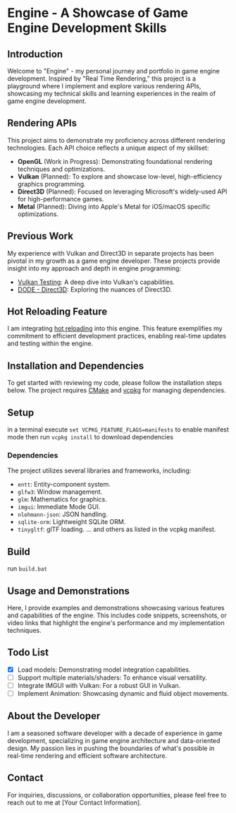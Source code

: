 # Engine - A Showcase of Game Engine Development Skills

## Introduction
Welcome to "Engine" - my personal journey and portfolio in game engine development. Inspired by "Real Time Rendering," this project is a playground where I implement and explore various rendering APIs, showcasing my technical skills and learning experiences in the realm of game engine development.

## Rendering APIs
This project aims to demonstrate my proficiency across different rendering technologies. Each API choice reflects a unique aspect of my skillset:

- **OpenGL** (Work in Progress): Demonstrating foundational rendering techniques and optimizations.
- **Vulkan** (Planned): To explore and showcase low-level, high-efficiency graphics programming.
- **Direct3D** (Planned): Focused on leveraging Microsoft's widely-used API for high-performance games.
- **Metal** (Planned): Diving into Apple's Metal for iOS/macOS specific optimizations.

## Previous Work
My experience with Vulkan and Direct3D in separate projects has been pivotal in my growth as a game engine developer. These projects provide insight into my approach and depth in engine programming:
- [Vulkan Testing](https://github.com/andresfelipemendez/VulkanTesting): A deep dive into Vulkan's capabilities.
- [DODE - Direct3D](https://github.com/andresfelipemendez/DODE): Exploring the nuances of Direct3D.

## Hot Reloading Feature
I am integrating [hot reloading](https://github.com/andresfelipemendez/hotreload) into this engine. This feature exemplifies my commitment to efficient development practices, enabling real-time updates and testing within the engine.

## Installation and Dependencies
To get started with reviewing my code, please follow the installation steps below. The project requires [CMake](https://cmake.org/download) and [vcpkg](https://vcpkg.io/en/getting-started) for managing dependencies.

## Setup
in a terminal execute `set VCPKG_FEATURE_FLAGS=manifests` to enable manifest mode then
run `vcpkg install` to download dependencies 

### Dependencies
The project utilizes several libraries and frameworks, including:
- `entt`: Entity-component system.
- `glfw3`: Window management.
- `glm`: Mathematics for graphics.
- `imgui`: Immediate Mode GUI.
- `nlohmann-json`: JSON handling.
- `sqlite-orm`: Lightweight SQLite ORM.
- `tinygltf`: glTF loading.
... and others as listed in the vcpkg manifest.

## Build
run `build.bat`

## Usage and Demonstrations
Here, I provide examples and demonstrations showcasing various features and capabilities of the engine. This includes code snippets, screenshots, or video links that highlight the engine's performance and my implementation techniques.

## Todo List
- [x] Load models: Demonstrating model integration capabilities.
- [ ] Support multiple materials/shaders: To enhance visual versatility.
- [ ] Integrate IMGUI with Vulkan: For a robust GUI in Vulkan.
- [ ] Implement Animation: Showcasing dynamic and fluid object movements.

## About the Developer
I am a seasoned software developer with a decade of experience in game development, specializing in game engine architecture and data-oriented design. My passion lies in pushing the boundaries of what's possible in real-time rendering and efficient software architecture.

## Contact
For inquiries, discussions, or collaboration opportunities, please feel free to reach out to me at [Your Contact Information].

